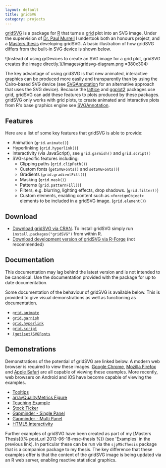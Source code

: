 ```yaml
---
layout: default
title: gridSVG
category: projects
---
```


[gridSVG](https://r-forge.r-project.org/projects/gridsvg/) is a package for
[R](http://www.r-project.org/) that turns a
[grid](https://www.stat.auckland.ac.nz/~paul/grid/grid.html) plot into an SVG
image. Under the supervision of [Dr. Paul
Murrell](https://www.stat.auckland.ac.nz/~paul/) I undertook both an honours
project, and a [Masters thesis](/projects/msc-thesis) developing gridSVG. A
basic illustration of how gridSVG differs from the built-in SVG device is shown
below.

![Instead of using grDevices to create an SVG image for a grid plot, gridSVG creates the image directly.](/images/gridsvg-diagram.png =380x304)

The key advantage of using gridSVG is that new animated, interactive graphics
can be produced more easily and transparently than by using the Cairo-based SVG
device (see [SVGAnnotation](http://www.omegahat.org/SVGAnnotation/) for an
alternative approach that uses the SVG device). Because the
[lattice](https://r-forge.r-project.org/projects/lattice/) and
[ggplot2](http://had.co.nz/ggplot2/) packages use grid, gridSVG can add these
features to plots produced by these packages. gridSVG only works with grid
plots, to create animated and interactive plots from R's base graphics engine
see [SVGAnnotation](http://www.omegahat.org/SVGAnnotation/).

## Features

Here are a list of some key features that gridSVG is able to provide:

* Animation (`grid.animate()`)
* Hyperlinking (`grid.hyperlink()`)
* Interactivity (via JavaScript), see `grid.garnish()` and `grid.script()`
* SVG-specific features including:
    * Clipping paths (`grid.clipPath()`)
    * Custom fonts (`getSVGFonts()` and `setSVGFonts()`)
    * Gradients (`grid.gradientFill()`)
    * Masking (`grid.mask()`)
    * Patterns (`grid.patternFill()`)
    * Filters, e.g. blurring, lighting effects, drop shadows. (`grid.filter()`)
    * Custom elements, enabling content such as `<foreignObject>` elements to be included in a gridSVG image. (`grid.element()`)

## Download

* [Download gridSVG via CRAN](http://cran.r-project.org/package=gridSVG). To install gridSVG simply run `install.packages("gridSVG")` from within R.
* [Download development version of gridSVG via R-Forge](https://r-forge.r-project.org/projects/gridsvg/) (not recommended)

## Documentation

<p class="notice">This documentation may lag behind the latest version and is not intended to be canonical. Use the documentation provided with the package for up to date documentation.</p>

Some documentation of the behaviour of gridSVG is available below. This is
provided to give visual demonstrations as well as functioning as documentation.

* [`grid.animate`](/projects/gridsvg/docs/grid-animate/)
* [`grid.garnish`](/projects/gridsvg/docs/grid-garnish/)
* [`grid.hyperlink`](/projects/gridsvg/docs/grid-hyperlink/)
* [`grid.script`](/projects/gridsvg/docs/grid-script/)
* [`(get|set)SVGFonts`](/projects/gridsvg/docs/get-set-svgfonts/)

## Demonstrations

Demonstrations of the potential of gridSVG are linked below. A modern web
browser is required to view these images. [Google Chrome](https://www.google.com/chrome/browser/),
[Mozilla Firefox](https://www.mozilla.org/firefox) and [Apple Safari](https://www.apple.com/safari)
are all capable of viewing these examples. More recently, web browsers on
Android and iOS have become capable of viewing the examples.

* [Tooltips](/projects/gridsvg/demos/tooltips/)
* [arrayQualityMetrics Figure](/projects/gridsvg/demos/aqm/)
* [Teaching Example](/projects/gridsvg/demos/wildanim/)
* [Stock Ticker](/projects/gridsvg/demos/stock-ticker/)
* [Gapminder - Single Panel](/projects/gridsvg/demos/gapminder-single/)
* [Gapminder - Multi Panel](/projects/gridsvg/demos/gapminder-multi/)
* [HTML5 Interactivity](/projects/gridsvg/demos/html5/)

Further examples of gridSVG have been created as part of my
[Masters Thesis]({% post_url 2013-06-18-msc-thesis %}) (see 'Examples' in the
previous link). In particular these can be run via the `sjpMScThesis` package
that is a companion package to my thesis. The key difference that these
examples offer is that the content of the gridSVG image is being updated via an
R web server, enabling reactive statistical graphics.
